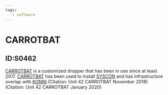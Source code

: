 ```yaml
---
tags:
   - software
---
```

# CARROTBAT
## ID:S0462
[CARROTBAT](software/S0462) is a customized dropper that has been in use since at least 2017. [CARROTBAT](software/S0462) has been used to install [SYSCON](software/S0464) and has infrastructure overlap with [KONNI](software/S0356).(Citation: Unit 42 CARROTBAT November 2018)(Citation: Unit 42 CARROTBAT January 2020)
